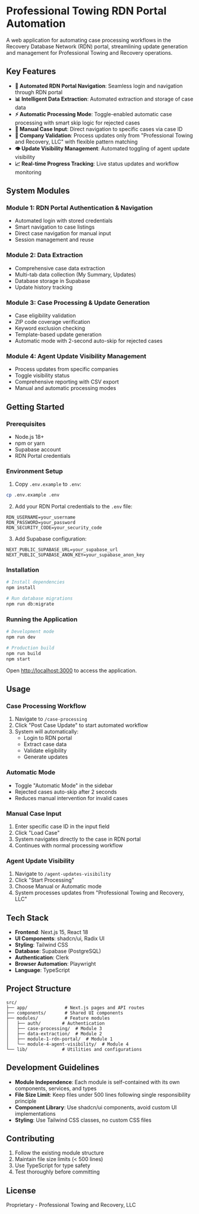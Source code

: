 # Professional Towing RDN Portal Automation

A web application for automating case processing workflows in the Recovery Database Network (RDN) portal, streamlining update generation and management for Professional Towing and Recovery operations.

## Key Features

- **🤖 Automated RDN Portal Navigation**: Seamless login and navigation through RDN portal
- **📊 Intelligent Data Extraction**: Automated extraction and storage of case data
- **⚡ Automatic Processing Mode**: Toggle-enabled automatic case processing with smart skip logic for rejected cases
- **🎯 Manual Case Input**: Direct navigation to specific cases via case ID
- **🏢 Company Validation**: Process updates only from "Professional Towing and Recovery, LLC" with flexible pattern matching
- **👁️ Update Visibility Management**: Automated toggling of agent update visibility
- **📈 Real-time Progress Tracking**: Live status updates and workflow monitoring

## System Modules

### Module 1: RDN Portal Authentication & Navigation
- Automated login with stored credentials
- Smart navigation to case listings
- Direct case navigation for manual input
- Session management and reuse

### Module 2: Data Extraction
- Comprehensive case data extraction
- Multi-tab data collection (My Summary, Updates)
- Database storage in Supabase
- Update history tracking

### Module 3: Case Processing & Update Generation
- Case eligibility validation
- ZIP code coverage verification
- Keyword exclusion checking
- Template-based update generation
- Automatic mode with 2-second auto-skip for rejected cases

### Module 4: Agent Update Visibility Management
- Process updates from specific companies
- Toggle visibility status
- Comprehensive reporting with CSV export
- Manual and automatic processing modes

## Getting Started

### Prerequisites
- Node.js 18+ 
- npm or yarn
- Supabase account
- RDN Portal credentials

### Environment Setup

1. Copy `.env.example` to `.env`:
```bash
cp .env.example .env
```

2. Add your RDN Portal credentials to the `.env` file:
```
RDN_USERNAME=your_username
RDN_PASSWORD=your_password
RDN_SECURITY_CODE=your_security_code
```

3. Add Supabase configuration:
```
NEXT_PUBLIC_SUPABASE_URL=your_supabase_url
NEXT_PUBLIC_SUPABASE_ANON_KEY=your_supabase_anon_key
```

### Installation

```bash
# Install dependencies
npm install

# Run database migrations
npm run db:migrate
```

### Running the Application

```bash
# Development mode
npm run dev

# Production build
npm run build
npm start
```

Open [http://localhost:3000](http://localhost:3000) to access the application.

## Usage

### Case Processing Workflow
1. Navigate to `/case-processing`
2. Click "Post Case Update" to start automated workflow
3. System will automatically:
   - Login to RDN portal
   - Extract case data
   - Validate eligibility
   - Generate updates

### Automatic Mode
- Toggle "Automatic Mode" in the sidebar
- Rejected cases auto-skip after 2 seconds
- Reduces manual intervention for invalid cases

### Manual Case Input
1. Enter specific case ID in the input field
2. Click "Load Case"
3. System navigates directly to the case in RDN portal
4. Continues with normal processing workflow

### Agent Update Visibility
1. Navigate to `/agent-updates-visibility`
2. Click "Start Processing"
3. Choose Manual or Automatic mode
4. System processes updates from "Professional Towing and Recovery, LLC"

## Tech Stack

- **Frontend**: Next.js 15, React 18
- **UI Components**: shadcn/ui, Radix UI
- **Styling**: Tailwind CSS
- **Database**: Supabase (PostgreSQL)
- **Authentication**: Clerk
- **Browser Automation**: Playwright
- **Language**: TypeScript

## Project Structure

```
src/
├── app/              # Next.js pages and API routes
├── components/       # Shared UI components
├── modules/          # Feature modules
│   ├── auth/        # Authentication
│   ├── case-processing/  # Module 3
│   ├── data-extraction/  # Module 2
│   ├── module-1-rdn-portal/  # Module 1
│   └── module-4-agent-visibility/  # Module 4
└── lib/             # Utilities and configurations
```

## Development Guidelines

- **Module Independence**: Each module is self-contained with its own components, services, and types
- **File Size Limit**: Keep files under 500 lines following single responsibility principle
- **Component Library**: Use shadcn/ui components, avoid custom UI implementations
- **Styling**: Use Tailwind CSS classes, no custom CSS files

## Contributing

1. Follow the existing module structure
2. Maintain file size limits (< 500 lines)
3. Use TypeScript for type safety
4. Test thoroughly before committing

## License

Proprietary - Professional Towing and Recovery, LLC
